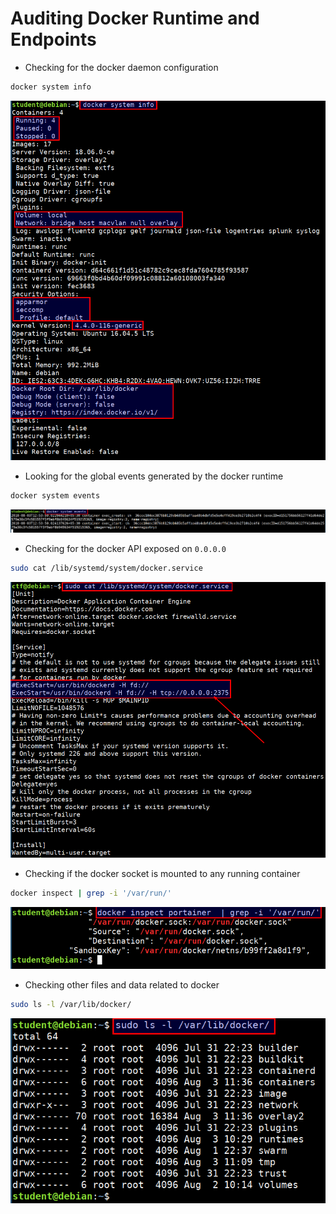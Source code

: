 # Auditing Docker Runtime and Endpoints

* Checking for the docker daemon configuration

```bash
docker system info
```

![docker system info](images/docker-system-info.png)

* Looking for the global events generated by the docker runtime

```bash
docker system events
```

![docker system events](images/docker-system-events.png)

* Checking for the docker API exposed on `0.0.0.0`

```bash
sudo cat /lib/systemd/system/docker.service
```

![docker using tcp socket](images/docker-tcp-socket.png)

* Checking if the docker socket is mounted to any running container

```bash
docker inspect | grep -i '/var/run/'
```

![docker inspect for socket](images/docker-inspect-for-socket.png)

* Checking other files and data related to docker

```bash
sudo ls -l /var/lib/docker/
```

![docker system files and data](images/docker-data-files.png)
